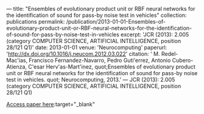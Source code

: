 —
title: "Ensembles of evolutionary product unit or RBF neural networks for the identification of sound for pass-by noise test in vehicles"
collection: publications
permalink: /publication/2013-01-01-Ensembles-of-evolutionary-product-unit-or-RBF-neural-networks-for-the-identification-of-sound-for-pass-by-noise-test-in-vehicles
excerpt: 'JCR (2013): 2.005 (category COMPUTER SCIENCE, ARTIFICIAL INTELLIGENCE, position 28/121 Q1)'
date: 2013-01-01
venue: 'Neurocomputing'
paperurl: 'http://dx.doi.org/10.1016/j.neucom.2012.03.022'
citation: ' M. Redel-Mac&apos;ias,  Francisco Fernandez-Navarro,  Pedro Guti&apos;errez,  Antonio Cubero-Atienza,  C&apos;esar Herv&apos;as-Mart&apos;inez,    quot;Ensembles of evolutionary product unit or RBF neural networks for the identification of sound for pass-by noise test in vehicles.   quot; Neurocomputing, 2013.'
—
JCR (2013): 2.005 (category COMPUTER SCIENCE, ARTIFICIAL INTELLIGENCE, position 28/121 Q1)

[Access paper here](http://dx.doi.org/10.1016/j.neucom.2012.03.022):target="_blank"
